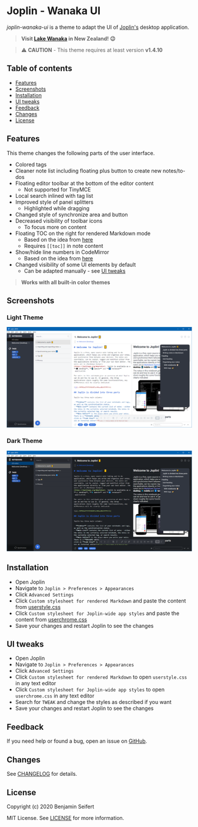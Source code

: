 # Joplin - Wanaka UI

_joplin-wanaka-ui_ is a theme to adapt the UI of [Joplin's](https://joplinapp.org/) desktop application.

> **Visit [Lake Wanaka](https://www.newzealand.com/int/lake-wanaka/) in New Zealand! :wink:**

> :warning: **CAUTION** - This theme requires at least version **v1.4.10**

## Table of contents

- [Features](#features)
- [Screenshots](#screenshots)
- [Installation](#installation)
- [UI tweaks](#ui-tweaks)
- [Feedback](#feedback)
- [Changes](#changes)
- [License](#license)

## Features

This theme changes the following parts of the user interface.

- Colored tags
- Cleaner note list including floating plus button to create new notes/to-dos
- Floating editor toolbar at the bottom of the editor content
  - Not supported for TinyMCE
- Local search inlined with tag list
- Improved style of panel splitters
  - Highlighted while dragging
- Changed style of synchronize area and button
- Decreased visibility of toolbar icons
  - To focus more on content
- Floating TOC on the right for rendered Markdown mode
  - Based on the idea from [here](https://discourse.joplinapp.org/t/toc-as-the-sidebar/5979/34)
  - Requires `[[toc]]` in note content
- Show/hide line numbers in CodeMirror
  - Based on the idea from [here](https://discourse.joplinapp.org/t/option-to-show-line-numbers-in-editor/8313/22)
- Changed visibility of some UI elements by default
  - Can be adapted manually - see [UI tweaks](#ui-tweaks)

> **Works with all built-in color themes**

## Screenshots

### Light Theme

![Light Theme](./assets/main-light.png)

### Dark Theme

![Dark Theme](./assets/main-dark.png)

## Installation

- Open Joplin
- Navigate to `Joplin > Preferences > Appearances`
- Click `Advanced Settings`
- Click `Custom stylesheet for rendered Markdown` and paste the content from [userstyle.css](./theme/userstyle.css)
- Click `Custom stylesheet for Joplin-wide app styles` and paste the content from [userchrome.css](./theme/userchrome.css)
- Save your changes and restart Joplin to see the changes

## UI tweaks

- Open Joplin
- Navigate to `Joplin > Preferences > Appearances`
- Click `Advanced Settings`
- Click `Custom stylesheet for rendered Markdown` to open `userstyle.css` in any text editor
- Click `Custom stylesheet for Joplin-wide app styles` to open `userchrome.css` in any text editor
- Search for `TWEAK` and change the styles as described if you want
- Save your changes and restart Joplin to see the changes

## Feedback

If you need help or found a bug, open an issue on [GitHub](https://github.com/benji300/joplin-wanaka-ui/issues).

## Changes

See [CHANGELOG](./CHANGELOG.md) for details.

## License

Copyright (c) 2020 Benjamin Seifert

MIT License. See [LICENSE](./LICENSE) for more information.
